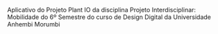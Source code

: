 Aplicativo do Projeto Plant IO da disciplina Projeto Interdisciplinar: Mobilidade do 6º Semestre do curso de Design Digital da Universidade Anhembi Morumbi